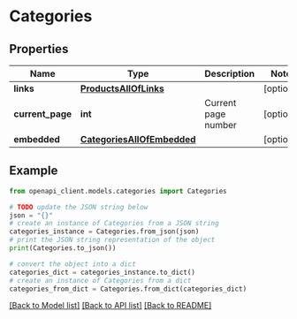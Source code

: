 # Categories


## Properties

Name | Type | Description | Notes
------------ | ------------- | ------------- | -------------
**links** | [**ProductsAllOfLinks**](ProductsAllOfLinks.md) |  | [optional] 
**current_page** | **int** | Current page number | [optional] 
**embedded** | [**CategoriesAllOfEmbedded**](CategoriesAllOfEmbedded.md) |  | [optional] 

## Example

```python
from openapi_client.models.categories import Categories

# TODO update the JSON string below
json = "{}"
# create an instance of Categories from a JSON string
categories_instance = Categories.from_json(json)
# print the JSON string representation of the object
print(Categories.to_json())

# convert the object into a dict
categories_dict = categories_instance.to_dict()
# create an instance of Categories from a dict
categories_from_dict = Categories.from_dict(categories_dict)
```
[[Back to Model list]](../README.md#documentation-for-models) [[Back to API list]](../README.md#documentation-for-api-endpoints) [[Back to README]](../README.md)


